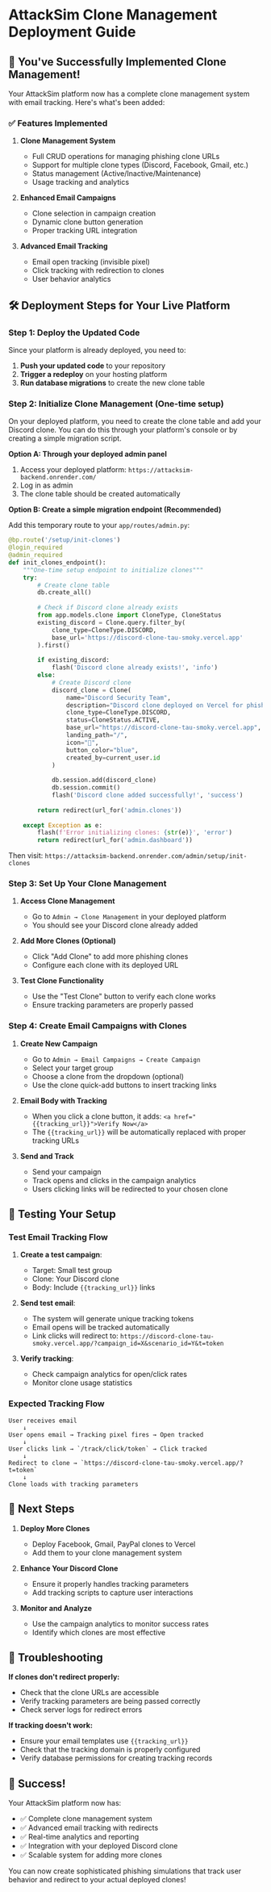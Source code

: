 # AttackSim Clone Management Deployment Guide

## 🚀 You've Successfully Implemented Clone Management!

Your AttackSim platform now has a complete clone management system with email tracking. Here's what's been added:

### ✅ Features Implemented

1. **Clone Management System**
   - Full CRUD operations for managing phishing clone URLs
   - Support for multiple clone types (Discord, Facebook, Gmail, etc.)
   - Status management (Active/Inactive/Maintenance)
   - Usage tracking and analytics

2. **Enhanced Email Campaigns**
   - Clone selection in campaign creation
   - Dynamic clone button generation
   - Proper tracking URL integration

3. **Advanced Email Tracking**
   - Email open tracking (invisible pixel)
   - Click tracking with redirection to clones
   - User behavior analytics

## 🛠️ Deployment Steps for Your Live Platform

### Step 1: Deploy the Updated Code

Since your platform is already deployed, you need to:

1. **Push your updated code** to your repository
2. **Trigger a redeploy** on your hosting platform
3. **Run database migrations** to create the new clone table

### Step 2: Initialize Clone Management (One-time setup)

On your deployed platform, you need to create the clone table and add your Discord clone. You can do this through your platform's console or by creating a simple migration script.

**Option A: Through your deployed admin panel**
1. Access your deployed platform: `https://attacksim-backend.onrender.com/`
2. Log in as admin
3. The clone table should be created automatically

**Option B: Create a simple migration endpoint (Recommended)**

Add this temporary route to your `app/routes/admin.py`:

```python
@bp.route('/setup/init-clones')
@login_required
@admin_required
def init_clones_endpoint():
    """One-time setup endpoint to initialize clones"""
    try:
        # Create clone table
        db.create_all()
        
        # Check if Discord clone already exists
        from app.models.clone import CloneType, CloneStatus
        existing_discord = Clone.query.filter_by(
            clone_type=CloneType.DISCORD,
            base_url='https://discord-clone-tau-smoky.vercel.app'
        ).first()
        
        if existing_discord:
            flash('Discord clone already exists!', 'info')
        else:
            # Create Discord clone
            discord_clone = Clone(
                name="Discord Security Team",
                description="Discord clone deployed on Vercel for phishing simulation",
                clone_type=CloneType.DISCORD,
                status=CloneStatus.ACTIVE,
                base_url="https://discord-clone-tau-smoky.vercel.app",
                landing_path="/",
                icon="📱",
                button_color="blue",
                created_by=current_user.id
            )
            
            db.session.add(discord_clone)
            db.session.commit()
            flash('Discord clone added successfully!', 'success')
        
        return redirect(url_for('admin.clones'))
        
    except Exception as e:
        flash(f'Error initializing clones: {str(e)}', 'error')
        return redirect(url_for('admin.dashboard'))
```

Then visit: `https://attacksim-backend.onrender.com/admin/setup/init-clones`

### Step 3: Set Up Your Clone Management

1. **Access Clone Management**
   - Go to `Admin → Clone Management` in your deployed platform
   - You should see your Discord clone already added

2. **Add More Clones (Optional)**
   - Click "Add Clone" to add more phishing clones
   - Configure each clone with its deployed URL

3. **Test Clone Functionality**
   - Use the "Test Clone" button to verify each clone works
   - Ensure tracking parameters are properly passed

### Step 4: Create Email Campaigns with Clones

1. **Create New Campaign**
   - Go to `Admin → Email Campaigns → Create Campaign`
   - Select your target group
   - Choose a clone from the dropdown (optional)
   - Use the clone quick-add buttons to insert tracking links

2. **Email Body with Tracking**
   - When you click a clone button, it adds: `<a href="{{tracking_url}}">Verify Now</a>`
   - The `{{tracking_url}}` will be automatically replaced with proper tracking URLs

3. **Send and Track**
   - Send your campaign
   - Track opens and clicks in the campaign analytics
   - Users clicking links will be redirected to your chosen clone

## 🎯 Testing Your Setup

### Test Email Tracking Flow

1. **Create a test campaign**:
   - Target: Small test group
   - Clone: Your Discord clone
   - Body: Include `{{tracking_url}}` links

2. **Send test email**:
   - The system will generate unique tracking tokens
   - Email opens will be tracked automatically
   - Link clicks will redirect to: `https://discord-clone-tau-smoky.vercel.app/?campaign_id=X&scenario_id=Y&t=token`

3. **Verify tracking**:
   - Check campaign analytics for open/click rates
   - Monitor clone usage statistics

### Expected Tracking Flow

```
User receives email
    ↓
User opens email → Tracking pixel fires → Open tracked
    ↓
User clicks link → `/track/click/token` → Click tracked
    ↓
Redirect to clone → `https://discord-clone-tau-smoky.vercel.app/?t=token`
    ↓
Clone loads with tracking parameters
```

## 🚀 Next Steps

1. **Deploy More Clones**
   - Deploy Facebook, Gmail, PayPal clones to Vercel
   - Add them to your clone management system

2. **Enhance Your Discord Clone**
   - Ensure it properly handles tracking parameters
   - Add tracking scripts to capture user interactions

3. **Monitor and Analyze**
   - Use the campaign analytics to monitor success rates
   - Identify which clones are most effective

## 🔧 Troubleshooting

**If clones don't redirect properly:**
- Check that the clone URLs are accessible
- Verify tracking parameters are being passed correctly
- Check server logs for redirect errors

**If tracking doesn't work:**
- Ensure your email templates use `{{tracking_url}}`
- Check that the tracking domain is properly configured
- Verify database permissions for creating tracking records

## 🎉 Success!

Your AttackSim platform now has:
- ✅ Complete clone management system
- ✅ Advanced email tracking with redirects
- ✅ Real-time analytics and reporting
- ✅ Integration with your deployed Discord clone
- ✅ Scalable system for adding more clones

You can now create sophisticated phishing simulations that track user behavior and redirect to your actual deployed clones! 